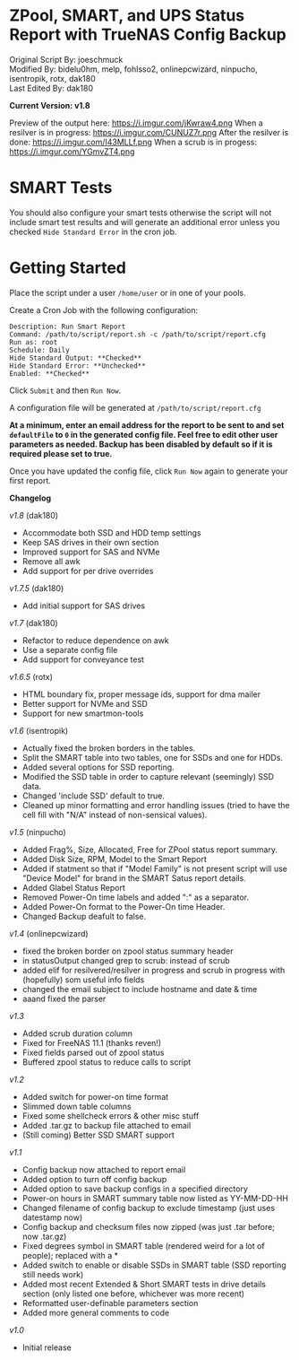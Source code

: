 # ZPool, SMART, and UPS Status Report with TrueNAS Config Backup
Original Script By: joeschmuck<br>
Modified By: bidelu0hm, melp, fohlsso2, onlinepcwizard, ninpucho, isentropik, rotx, dak180<br>
Last Edited By: dak180

**Current Version: v1.8**

Preview of the output here: https://i.imgur.com/jKwraw4.png
When a resilver is in progress: https://i.imgur.com/CUNUZ7r.png
After the resilver is done: https://i.imgur.com/I43MLLf.png
When a scrub is in progess: https://i.imgur.com/YGmvZT4.png

# SMART Tests

You should also configure your smart tests otherwise the script will not include smart test results and will generate an additional error unless you checked `Hide Standard Error` in the cron job.


# Getting Started

Place the script under a user `/home/user` or in one of your pools.

Create a Cron Job with the following configuration:

```
Description: Run Smart Report
Command: /path/to/script/report.sh -c /path/to/script/report.cfg
Run as: root
Schedule: Daily
Hide Standard Output: **Checked**
Hide Standard Error: **Unchecked**
Enabled: **Checked**
```

Click `Submit` and then `Run Now`.

A configuration file will be generated at `/path/to/script/report.cfg`

**At a minimum, enter an email address for the report to be sent to and set `defaultFile` to `0` in the generated config file. Feel free to edit other user parameters as needed. Backup has been disabled by default so if it is required please set to true.**

Once you have updated the config file, click `Run Now` again to generate your first report.


**Changelog**

*v1.8*  (dak180)
  - Accommodate both SSD and HDD temp settings
  - Keep SAS drives in their own section
  - Improved support for SAS and NVMe
  - Remove all awk
  - Add support for per drive overrides

*v1.7.5* (dak180)
 - Add initial support for SAS drives

*v1.7* (dak180)
 - Refactor to reduce dependence on awk
 - Use a separate config file
 - Add support for conveyance test

*v1.6.5* (rotx)
 - HTML boundary fix, proper message ids, support for dma mailer
 - Better support for NVMe and SSD
 - Support for new smartmon-tools

*v1.6* (isentropik)
 - Actually fixed the broken borders in the tables.
 - Split the SMART table into two tables, one for SSDs and one for HDDs.
 - Added several options for SSD reporting.
 - Modified the SSD table in order to capture relevant (seemingly) SSD data.
 - Changed 'include SSD' default to true.
 - Cleaned up minor formatting and error handling issues (tried to have the cell fill with "N/A" instead of non-sensical values).

*v1.5* (ninpucho)
 - Added Frag%, Size, Allocated, Free for ZPool status report summary.
 - Added Disk Size, RPM, Model to the Smart Report
 - Added if statment so that if "Model Family" is not present script will use "Device Model"
      for brand in the SMART Satus report details.
 - Added Glabel Status Report
 - Removed Power-On time labels and added ":" as a separator.
 - Added Power-On format to the Power-On time Header.
 - Changed Backup deafult to false.

*v1.4* (onlinepcwizard)
- fixed the broken border on zpool status summary header
- in statusOutput changed grep to scrub: instead of scrub
- added elif for resilvered/resilver in progress and scrub in progress with (hopefully) som useful info fields
- changed the email subject to include hostname and date & time
- aaand fixed the parser

*v1.3*
- Added scrub duration column
- Fixed for FreeNAS 11.1 (thanks reven!)
- Fixed fields parsed out of zpool status
- Buffered zpool status to reduce calls to script

*v1.2*
- Added switch for power-on time format
- Slimmed down table columns
- Fixed some shellcheck errors & other misc stuff
- Added .tar.gz to backup file attached to email
- (Still coming) Better SSD SMART support

*v1.1*
- Config backup now attached to report email
- Added option to turn off config backup
- Added option to save backup configs in a specified directory
- Power-on hours in SMART summary table now listed as YY-MM-DD-HH
- Changed filename of config backup to exclude timestamp (just uses datestamp now)
- Config backup and checksum files now zipped (was just .tar before; now .tar.gz)
- Fixed degrees symbol in SMART table (rendered weird for a lot of people); replaced with a *
- Added switch to enable or disable SSDs in SMART table (SSD reporting still needs work)
- Added most recent Extended & Short SMART tests in drive details section (only listed one before, whichever was more recent)
- Reformatted user-definable parameters section
- Added more general comments to code

*v1.0*
- Initial release
